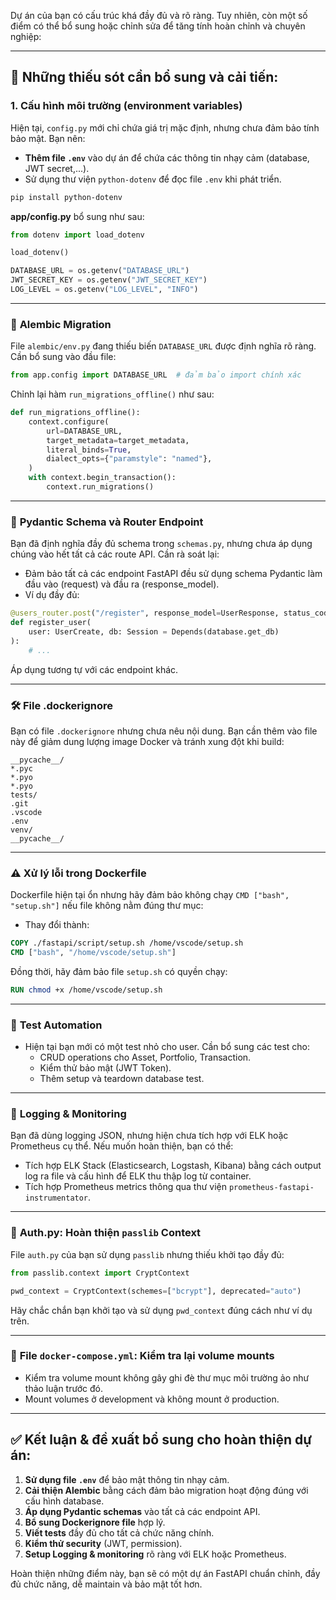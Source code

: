 Dự án của bạn có cấu trúc khá đầy đủ và rõ ràng. Tuy nhiên, còn một số điểm có thể bổ sung hoặc chỉnh sửa để tăng tính hoàn chỉnh và chuyên nghiệp:

---

## 🚩 Những thiếu sót cần bổ sung và cải tiến:

### 1. **Cấu hình môi trường (environment variables)**

Hiện tại, `config.py` mới chỉ chứa giá trị mặc định, nhưng chưa đảm bảo tính bảo mật. Bạn nên:

- **Thêm file `.env`** vào dự án để chứa các thông tin nhạy cảm (database, JWT secret,...).
- Sử dụng thư viện `python-dotenv` để đọc file `.env` khi phát triển.

```bash
pip install python-dotenv
```

**app/config.py** bổ sung như sau:

```python
from dotenv import load_dotenv

load_dotenv()

DATABASE_URL = os.getenv("DATABASE_URL")
JWT_SECRET_KEY = os.getenv("JWT_SECRET_KEY")
LOG_LEVEL = os.getenv("LOG_LEVEL", "INFO")
```

---

### 🔖 **Alembic Migration**

File `alembic/env.py` đang thiếu biến `DATABASE_URL` được định nghĩa rõ ràng. Cần bổ sung vào đầu file:

```python
from app.config import DATABASE_URL  # đảm bảo import chính xác
```

Chỉnh lại hàm `run_migrations_offline()` như sau:

```python
def run_migrations_offline():
    context.configure(
        url=DATABASE_URL,
        target_metadata=target_metadata,
        literal_binds=True,
        dialect_opts={"paramstyle": "named"},
    )
    with context.begin_transaction():
        context.run_migrations()
```

---

### 📐 **Pydantic Schema và Router Endpoint**

Bạn đã định nghĩa đầy đủ schema trong `schemas.py`, nhưng chưa áp dụng chúng vào hết tất cả các route API. Cần rà soát lại:

- Đảm bảo tất cả các endpoint FastAPI đều sử dụng schema Pydantic làm đầu vào (request) và đầu ra (response_model).
- Ví dụ đầy đủ:

```python
@users_router.post("/register", response_model=UserResponse, status_code=status.HTTP_201_CREATED)
def register_user(
    user: UserCreate, db: Session = Depends(database.get_db)
):
    # ...
```

Áp dụng tương tự với các endpoint khác.

---

### 🛠️ **File .dockerignore**

Bạn có file `.dockerignore` nhưng chưa nêu nội dung. Bạn cần thêm vào file này để giảm dung lượng image Docker và tránh xung đột khi build:

```
__pycache__/
*.pyc
*.pyo
*.pyo
tests/
.git
.vscode
.env
venv/
__pycache__/
```

---

### ⚠️ **Xử lý lỗi trong Dockerfile**

Dockerfile hiện tại ổn nhưng hãy đảm bảo không chạy `CMD ["bash", "setup.sh"]` nếu file không nằm đúng thư mục:

- Thay đổi thành:

```dockerfile
COPY ./fastapi/script/setup.sh /home/vscode/setup.sh
CMD ["bash", "/home/vscode/setup.sh"]
```

Đồng thời, hãy đảm bảo file `setup.sh` có quyền chạy:

```dockerfile
RUN chmod +x /home/vscode/setup.sh
```

---

### 🧪 **Test Automation**

- Hiện tại bạn mới có một test nhỏ cho user. Cần bổ sung các test cho:
  - CRUD operations cho Asset, Portfolio, Transaction.
  - Kiểm thử bảo mật (JWT Token).
  - Thêm setup và teardown database test.

---

### 📝 **Logging & Monitoring**

Bạn đã dùng logging JSON, nhưng hiện chưa tích hợp với ELK hoặc Prometheus cụ thể. Nếu muốn hoàn thiện, bạn có thể:

- Tích hợp ELK Stack (Elasticsearch, Logstash, Kibana) bằng cách output log ra file và cấu hình để ELK thu thập log từ container.
- Tích hợp Prometheus metrics thông qua thư viện `prometheus-fastapi-instrumentator`.

---

### 🔑 **Auth.py: Hoàn thiện `passlib` Context**

File `auth.py` của bạn sử dụng `passlib` nhưng thiếu khởi tạo đầy đủ:

```python
from passlib.context import CryptContext

pwd_context = CryptContext(schemes=["bcrypt"], deprecated="auto")
```

Hãy chắc chắn bạn khởi tạo và sử dụng `pwd_context` đúng cách như ví dụ trên.

---

### 📂 **File `docker-compose.yml`: Kiểm tra lại volume mounts**

- Kiểm tra volume mount không gây ghi đè thư mục môi trường ảo như thảo luận trước đó.
- Mount volumes ở development và không mount ở production.

---

## ✅ **Kết luận & đề xuất bổ sung cho hoàn thiện dự án:**

1. **Sử dụng file `.env`** để bảo mật thông tin nhạy cảm.
2. **Cải thiện Alembic** bằng cách đảm bảo migration hoạt động đúng với cấu hình database.
3. **Áp dụng Pydantic schemas** vào tất cả các endpoint API.
4. **Bổ sung Dockerignore file** hợp lý.
5. **Viết tests** đầy đủ cho tất cả chức năng chính.
6. **Kiểm thử security** (JWT, permission).
7. **Setup Logging & monitoring** rõ ràng với ELK hoặc Prometheus.

Hoàn thiện những điểm này, bạn sẽ có một dự án FastAPI chuẩn chỉnh, đầy đủ chức năng, dễ maintain và bảo mật tốt hơn.
